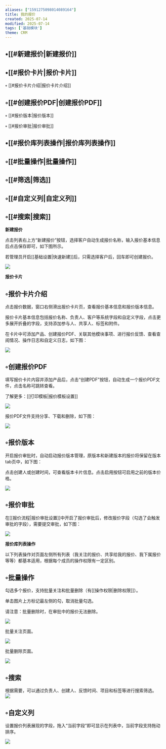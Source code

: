 ```yaml
---
aliases: ["1591275098014089164"]
title: 我的报价
created: 2025-07-14
modified: 2025-07-14
tags: ['基础模块']
theme: CRM
---
```


## •[[#新建报价|新建报价]]

## •[[#报价卡片|报价卡片]]

**◦** [[#报价卡片介绍|报价卡片介绍]]

## ◦[[#创建报价PDF|创建报价PDF]]

**◦** [[#报价版本|报价版本]]

**◦** [[#报价审批|报价审批]]

## •[[#报价库列表操作|报价库列表操作]]

## ◦[[#批量操作|批量操作]]

## ◦[[#筛选|筛选]]

## ◦[[#自定义列|自定义列]]

## ◦[[#搜索|搜索]]

**新建报价**

点击列表右上方“新建报价”按钮，选择客户自动生成报价名称，输入报价基本信息后点击保存即可，如下图所示。

若管理员开启[[基础设置|快速新建]]后，只需选择客户后，回车即可创建报价。

![](9cc523b8429d9bb6cba2330b13bc8b6e.jpg)

**报价卡片**

## ◦报价卡片介绍

点击报价数据，窗口右侧滑出报价卡片页，查看报价基本信息和报价版本信息。

报价卡片基本信息包括报价名称、负责人、客户等系统字段和自定义字段，点击更多展开折叠的字段，支持添加参与人、共享人、标签和附件。

在卡片中可添加产品、创建报价PDF、关联其他模块事项、进行报价反馈、查看查阅情况、操作日志和自定义日志，如下图：

![](253817b5b75f6b03a0af9d58dd285db5.jpg)

## ◦创建报价PDF

填写报价卡片内容并添加产品后，点击“创建PDF”按钮，自动生成一个报价PDF文件，点击名称可跳转查看。

了解更多：[[打印模板|报价模板设置]]

![](cad41ff8aadc0465fdcde6e134d6242a.jpg)

报价PDF文件支持分享、下载和删除，如下图：

![](9f238a4de270d2fc520db389deb4d153.jpg)

## ◦报价版本

开启报价审批时，自动启动报价版本管理，原版本和新建版本的报价将保留在版本tab页中，如下图：

点击创建人或创建时间，可查看版本卡片信息。点击启用按钮可启用之前的版本价格。

![](56654c947cc6b7613defbfe546ed696c.jpg)

## ◦报价审批

在[[报价流程|报价审批设置]]中开启了报价审批后，修改报价字段（勾选了会触发审批的字段），需要提交审批，如下图：

![](b9b8ba6dad294ac925b34038bc1095fb.jpg)

**报价库列表操作**

以下列表操作对页面左侧所有列表（我关注的报价、共享给我的报价、我下属报价等等）都基本适用，根据每个成员的操作权限有一定区别。

## ◦批量操作

勾选多个报价，支持批量关注和批量删除（有[[操作权限|删除权限]]）。

单击图片上方标记最左侧的勾，取消批量勾选。

请注意：批量删除时，在审批中的报价无法删除。

![](ca948699032232703f2d9328b13123bc.jpg)

批量关注页面。

![](574b3628b83a65ce9ae39b0d6845c59e.jpg)

批量删除页面。

![](b3417bcd47010eefc7477e99abcdcc5d.jpg)

## ◦搜索

根据需要，可以通过负责人、创建人、反馈时间、项目和标签等进行搜索筛选。![](940c2bfa7cbb231df79ceee9258930bc.jpg)

## ◦自定义列

设置报价列表展现的字段，拖入“当前字段”即可显示在列表中，当前字段支持拖动排序。

![](8bcc648e9c573311c4faa596f015d0ad.jpg)